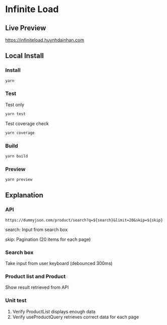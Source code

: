# Infinite Load

## Live Preview
https://infiniteload.huynhdainhan.com

## Local Install

### Install

```bash
yarn
```

### Test

Test only
```bash
yarn test
```

Test coverage check
```bash
yarn coverage
```

### Build

```bash
yarn build
```

### Preview

```bash
yarn preview
```

## Explanation

### API
```
https://dummyjson.com/product/search?q=${search}&limit=20&skip=${skip}
```
search: Input from search box

skip: Pagination (20 items for each page)

### Search box
Take input from user keyboard (debounced 300ms)

### Product list and Product
Show result retrieved from API

### Unit test
1. Verify ProductList displays enough data
2. Verify useProductQuery retrieves correct data for each page
